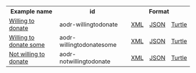 <table class="list" width="100%">            
   <tr>
     <th>Example name</th>
     <th>id</th>
     <th colspan="3">Format</th>
   </tr>
   <tr>
      <td><a href="Consent-aodr-willingtodonate.html">Willing to donate</a></td>
      <td>aodr-willingtodonate</td>
      <td><a href="Consent-aodr-willingtodonate.xml.html">XML</a></td>
      <td><a href="Consent-aodr-willingtodonate.json.html">JSON</a></td>
      <td><a href="Consent-aodr-willingtodonate.ttl.html">Turtle</a></td>
   </tr> 
   <tr>
      <td><a href="Consent-aodr-willingtodonatesome.html">Willing to donate some</a></td>
      <td>aodr-willingtodonatesome</td>
      <td><a href="Consent-aodr-willingtodonatesome.xml.html">XML</a></td>
      <td><a href="Consent-aodr-willingtodonatesome.json.html">JSON</a></td>
      <td><a href="Consent-aodr-willingtodonatesome.ttl.html">Turtle</a></td>
   </tr>    
  <tr>
      <td><a href="Consent-aodr-notwillingtodonate.html">Not willing to donate</a></td>
      <td>aodr-notwillingtodonate</td>
      <td><a href="Consent-aodr-notwillingtodonate.xml.html">XML</a></td>
      <td><a href="Consent-aodr-notwillingtodonate.json.html">JSON</a></td>
      <td><a href="Consent-aodr-notwillingtodonate.ttl.html">Turtle</a></td>
   </tr>
</table>